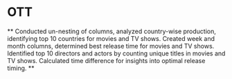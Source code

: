 # OTT

**
Conducted un-nesting of columns, analyzed country-wise production, identifying top 10 countries for movies and TV shows.
Created week and month columns, determined best release time for movies and TV shows.
Identified top 10 directors and actors by counting unique titles in movies and TV shows.
Calculated time difference for insights into optimal release timing.
**
